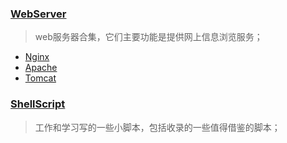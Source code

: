 ### [WebServer](https://github.com/vforbox/Note/tree/master/System/Linux/WebServer)
> web服务器合集，它们主要功能是提供网上信息浏览服务；

* [Nginx](https://github.com/vforbox/Note/tree/master/System/Linux/WebServer/Nginx)
* [Apache](https://github.com/vforbox/Note/tree/master/System/Linux/WebServer/Apache)
* [Tomcat](https://github.com/vforbox/Note/tree/master/System/Linux/WebServer/Tomcat)

### [ShellScript](https://github.com/vforbox/Note/tree/master/System/Linux/WebServer)
> 工作和学习写的一些小脚本，包括收录的一些值得借鉴的脚本；
